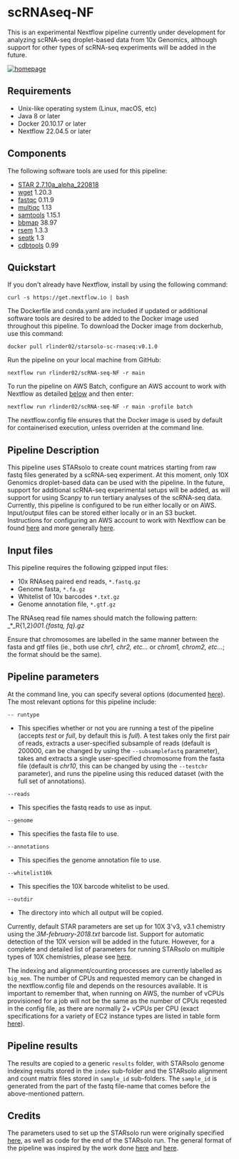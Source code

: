 # scRNAseq-NF

This is an experimental Nextflow pipeline currently under development for analyzing scRNA-seq droplet-based data from 10x Genomics, although support for other types of scRNA-seq experiments will be added in the future. 

[![homepage](https://img.shields.io/badge/nextflow-%E2%89%A522.04.5-brightgreen.svg)](https://nextflow.io/ "Redirect to nextflow homepage")

## Requirements

- Unix-like operating system (Linux, macOS, etc)
- Java 8 or later
- Docker 20.10.17 or later
- Nextflow 22.04.5 or later

## Components

The following software tools are used for this pipeline:

- [STAR 2.7.10a_alpha_220818](https://github.com/alexdobin/STAR/releases/tag/2.7.10a_alpha_220818) 
- [wget](https://www.gnu.org/software/wget/) 1.20.3
- [fastqc](https://www.bioinformatics.babraham.ac.uk/projects/fastqc/) 0.11.9
- [multiqc](https://multiqc.info/) 1.13
- [samtools](http://www.htslib.org/) 1.15.1
- [bbmap](https://jgi.doe.gov/data-and-tools/software-tools/bbtools/bb-tools-user-guide/bbmap-guide/) 38.97
- [rsem](https://github.com/deweylab/RSEM) 1.3.3
- [seqtk](https://github.com/lh3/seqtk) 1.3
- [cdbtools](https://github.com/gpertea/cdbfasta) 0.99

## Quickstart

If you don't already have Nextflow, install by using the following command:

```
curl -s https://get.nextflow.io | bash
```

The Dockerfile and conda.yaml are included if updated or additional software tools are desired to be added to the Docker image used throughout this pipeline. To download the Docker image from dockerhub, use this command:

```
docker pull rlinder02/starsolo-sc-rnaseq:v0.1.0
```

Run the pipeline on your local machine from GitHub:

```
nextflow run rlinder02/scRNA-seq-NF -r main
```

To run the pipeline on AWS Batch, configure an AWS account to work with Nextflow as detailed [below](#pipeline-description) and then enter:

```
nextflow run rlinder02/scRNA-seq-NF -r main -profile batch
```

The nextflow.config file ensures that the Docker image is used by default for containerised execution, unless overriden at the command line.


## Pipeline Description

This pipeline uses STARsolo to create count matrices starting from raw fastq files generated by a scRNA-seq experiment. At this moment, only 10X Genomics droplet-based data can be used with the pipeline. In the future, support for additional scRNA-seq experimental setups will be added, as will support for using Scanpy to run tertiary analyses of the scRNA-seq data. Currently, this pipeline is configured to be run either locally or on AWS. Input/output files can be stored either locally or in an S3 bucket. Instructions for configuring an AWS account to work with Nextflow can be found [here](https://staphb.org/resources/2020-04-29-nextflow_batch.html) and more generally [here](https://seqera.io/blog/nextflow-and-aws-batch-inside-the-integration-part-2-of-3/).

## Input files

This pipeline requires the following gzipped input files:

- 10x RNAseq paired end reads, `*.fastq.gz`
- Genome fasta, `*.fa.gz`
- Whitelist of 10x barcodes `*.txt.gz`
- Genome annotation file, `*.gtf.gz`

The RNAseq read file names should match the following pattern: _*_R{1,2}_001.{fastq, fq}.gz_

Ensure that chromosomes are labelled in the same manner between the fasta and gtf files (ie., both use _chr1, chr2, etc..._ or _chrom1, chrom2, etc..._; the format should be the same).

## Pipeline parameters 

At the command line, you can specify several options (documented [here](https://www.nextflow.io/docs/latest/)). The most relevant options for this pipeline include:

`-- runtype`

- This specifies whether or not you are running a test of the pipeline (accepts _test_ or _full_, by default this is _full_). A test takes only the first pair of reads, extracts a user-specified subsample of reads (default is 200000, can be changed by using the `--subsamplefastq` parameter), takes and extracts a single user-specified chromosome from the fasta file (default is _chr10_, this can be changed by using the `--testchr` parameter), and runs the pipeline using this reduced dataset (with the full set of annotations). 

`--reads`

- This specifies the fastq reads to use as input.

`--genome`

- This specifies the fasta file to use.

`--annotations`

- This specifies the genome annotation file to use.

`--whitelist10k`

- This specifies the 10X barcode whitelist to be used.

`--outdir`

- The directory into which all output will be copied.

Currently, default STAR parameters are set up for 10X 3'v3, v3.1 chemistry using the *3M-february-2018.txt* barcode list. Support for automatic detection of the 10X version will be added in the future. However, for a complete and detailed list of parameters for running STARsolo on multiple types of 10X chemistries, please see [here](https://github.com/cellgeni/STARsolo).

The indexing and alignment/counting processes are currently labelled as `big_mem`. The number of CPUs and requested memory can be changed in the nextflow.config file and depends on the resources available. It is important to remember that, when running on AWS, the number of vCPUs provisioned for a job will not be the same as the number of CPUs reqested in the config file, as there are normally 2+ vCPUs per CPU (exact specifications for a variety of EC2 instance types are listed in table form [here](https://docs.aws.amazon.com/AWSEC2/latest/UserGuide/cpu-options-supported-instances-values.html)).

## Pipeline results

The results are copied to a generic `results` folder, with STARsolo genome indexing results stored in the `index` sub-folder and the STARsolo alignment and count matrix files stored in `sample_id` sub-folders. The `sample_id` is generated from the part of the fastq file-name that comes before the above-mentioned pattern. 

## Credits

The parameters used to set up the STARsolo run were originally specified [here](https://github.com/cellgeni/STARsolo), as well as code for the end of the STARsolo run. The general format of the pipeline was inspired by the work done [here](https://github.com/nextflow-io/rnaseq-nf) and [here](https://github.com/nf-core/rnaseq).



